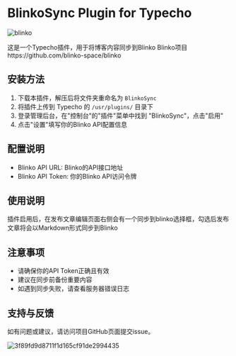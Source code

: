 # BlinkoSync Plugin for Typecho
![blinko](https://github.com/blinko-space/blinko/raw/main/public/home.png)

这是一个Typecho插件，用于将博客内容同步到Blinko
Blinko项目https://github.com/blinko-space/blinko

## 安装方法

1. 下载本插件，解压后将文件夹重命名为 `BlinkoSync`
2. 将插件上传到 Typecho 的 `/usr/plugins/` 目录下
3. 登录管理后台，在"控制台"的"插件"菜单中找到 "BlinkoSync"，点击"启用"
4. 点击"设置"填写你的Blinko API配置信息

## 配置说明

- Blinko API URL: Blinko的API接口地址
- Blinko API Token: 你的Blinko API访问令牌

## 使用说明

插件启用后，在发布文章编辑页面右侧会有一个同步到blinko选择框，勾选后发布文章将会以Markdown形式同步到Blinko


## 注意事项

- 请确保你的API Token正确且有效
- 建议在同步前备份重要内容
- 如遇到同步失败，请查看服务器错误日志

## 支持与反馈

如有问题或建议，请访问项目GitHub页面提交issue。 

![3f89fd9d8711f1d165cf91de2994435](https://github.com/user-attachments/assets/c2585baa-b4eb-4fe5-9814-27a367e523d7)
